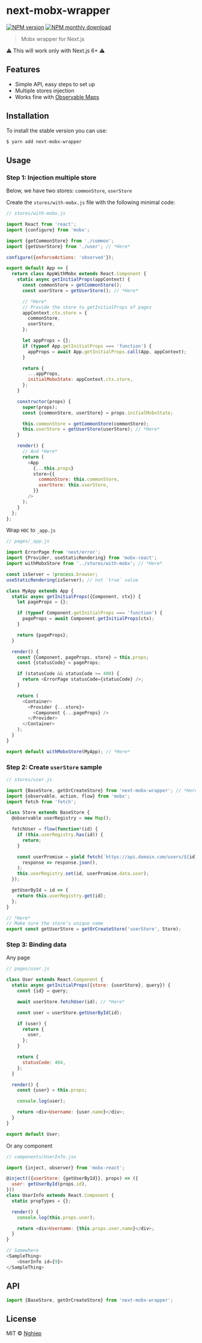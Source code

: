 # next-mobx-wrapper

[![NPM version](https://img.shields.io/npm/v/next-mobx-wrapper.svg)](https://www.npmjs.com/package/next-mobx-wrapper)
[![NPM monthly download](https://img.shields.io/npm/dm/next-mobx-wrapper.svg)](https://www.npmjs.com/package/next-mobx-wrapper)

> Mobx wrapper for Next.js

:warning: This will work only with Next.js 6+ :warning:

## Features

- Simple API, easy steps to set up
- Multiple stores injection
- Works fine with [Observable Maps](https://mobx.js.org/refguide/map.html)

## Installation

To install the stable version you can use:

```sh
$ yarn add next-mobx-wrapper
```

## Usage

### Step 1: Injection multiple store

Below, we have two stores: `commonStore`, `userStore`

Create the `stores/with-mobx.js` file with the following minimal code:

```js
// stores/with-mobx.js

import React from 'react';
import {configure} from 'mobx';

import {getCommonStore} from './common';
import {getUserStore} from './user'; // *Here*

configure({enforceActions: 'observed'});

export default App => {
  return class AppWithMobx extends React.Component {
    static async getInitialProps(appContext) {
      const commonStore = getCommonStore();
      const userStore = getUserStore(); // *Here*

      // *Here*
      // Provide the store to getInitialProps of pages
      appContext.ctx.store = {
        commonStore,
        userStore,
      };

      let appProps = {};
      if (typeof App.getInitialProps === 'function') {
        appProps = await App.getInitialProps.call(App, appContext);
      }

      return {
        ...appProps,
        initialMobxState: appContext.ctx.store,
      };
    }

    constructor(props) {
      super(props);
      const {commonStore, userStore} = props.initialMobxState;

      this.commonStore = getCommonStore(commonStore);
      this.userStore = getUserStore(userStore); // *Here*
    }

    render() {
      // And *Here*
      return (
        <App
          {...this.props}
          store={{
            commonStore: this.commonStore,
            userStore: this.userStore,
          }}
        />
      );
    }
  };
};
```

Wrap `HOC` to `_app.js`

```js
// pages/_app.js

import ErrorPage from 'next/error';
import {Provider, useStaticRendering} from 'mobx-react';
import withMobxStore from '../stores/with-mobx'; // *Here*

const isServer = !process.browser;
useStaticRendering(isServer); // not `true` value

class MyApp extends App {
  static async getInitialProps({Component, ctx}) {
    let pageProps = {};

    if (typeof Component.getInitialProps === 'function') {
      pageProps = await Component.getInitialProps(ctx);
    }

    return {pageProps};
  }

  render() {
    const {Component, pageProps, store} = this.props;
    const {statusCode} = pageProps;

    if (statusCode && statusCode >= 400) {
      return <ErrorPage statusCode={statusCode} />;
    }

    return (
      <Container>
        <Provider {...store}>
          <Component {...pageProps} />
        </Provider>
      </Container>
    );
  }
}

export default withMobxStore(MyApp); // *Here*
```

### Step 2: Create `userStore` sample

```js
// stores/user.js

import {BaseStore, getOrCreateStore} from 'next-mobx-wrapper'; // *Here*
import {observable, action, flow} from 'mobx';
import fetch from 'fetch';

class Store extends BaseStore {
  @observable userRegistry = new Map();

  fetchUser = flow(function*(id) {
    if (this.userRegistry.has(id)) {
      return;
    }

    const userPromise = yield fetch(`https://api.domain.com/users/${id}`).then(
      response => response.json(),
    );
    this.userRegistry.set(id, userPromise.data.user);
  });

  getUserById = id => {
    return this.userRegistry.get(id);
  };
}

// *Here*
// Make sure the store’s unique name
export const getUserStore = getOrCreateStore('userStore', Store);
```

### Step 3: Binding data

Any page

```js
// pages/user.js

class User extends React.Component {
  static async getInitialProps({store: {userStore}, query}) {
    const {id} = query;

    await userStore.fetchUser(id); // *Here*

    const user = userStore.getUserById(id);

    if (user) {
      return {
        user,
      };
    }

    return {
      statusCode: 404,
    };
  }

  render() {
    const {user} = this.props;

    console.log(user);

    return <div>Username: {user.name}</div>;
  }
}

export default User;
```

Or any component

```js
// components/UserInfo.jsx

import {inject, observer} from 'mobx-react';

@inject(({userStore: {getUserById}}, props) => ({
  user: getUserById(props.id),
}))
class UserInfo extends React.Component {
  static propTypes = {};

  render() {
    console.log(this.props.user);

    return <div>Username: {this.props.user.name}</div>;
  }
}

// Somewhere
<SampleThing>
    <UserInfo id={9}>
</SampleThing>
```

## API

```js
import {BaseStore, getOrCreateStore} from 'next-mobx-wrapper';
```

## License

MIT © [Nghiep](https://nghiepit.pro)
